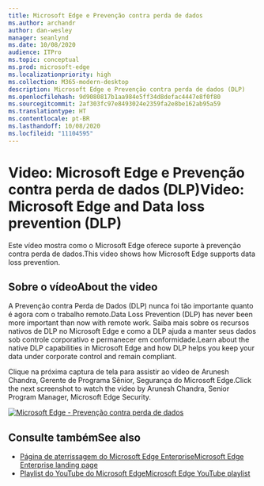 ```yaml
---
title: Microsoft Edge e Prevenção contra perda de dados
ms.author: archandr
author: dan-wesley
manager: seanlynd
ms.date: 10/08/2020
audience: ITPro
ms.topic: conceptual
ms.prod: microsoft-edge
ms.localizationpriority: high
ms.collection: M365-modern-desktop
description: Microsoft Edge e Prevenção contra perda de dados (DLP)
ms.openlocfilehash: 9d9080817b1aa984e5ff34d8defac4447e8f0f80
ms.sourcegitcommit: 2af303fc97e8493024e2359fa2e8be162ab95a59
ms.translationtype: HT
ms.contentlocale: pt-BR
ms.lasthandoff: 10/08/2020
ms.locfileid: "11104595"
---
```

# <span data-ttu-id="308a0-103">Video: Microsoft Edge e Prevenção contra perda de dados (DLP)</span><span class="sxs-lookup"><span data-stu-id="308a0-103">Video: Microsoft Edge and Data loss prevention (DLP)</span></span>

<span data-ttu-id="308a0-104">Este vídeo mostra como o Microsoft Edge oferece suporte à prevenção contra perda de dados.</span><span class="sxs-lookup"><span data-stu-id="308a0-104">This video shows how Microsoft Edge supports data loss prevention.</span></span>

## <span data-ttu-id="308a0-105">Sobre o vídeo</span><span class="sxs-lookup"><span data-stu-id="308a0-105">About the video</span></span>

<span data-ttu-id="308a0-106">A Prevenção contra Perda de Dados (DLP) nunca foi tão importante quanto é agora com o trabalho remoto.</span><span class="sxs-lookup"><span data-stu-id="308a0-106">Data Loss Prevention (DLP) has never been more important than now with remote work.</span></span> <span data-ttu-id="308a0-107">Saiba mais sobre os recursos nativos de DLP no Microsoft Edge e como a DLP ajuda a manter seus dados sob controle corporativo e permanecer em conformidade.</span><span class="sxs-lookup"><span data-stu-id="308a0-107">Learn about the native DLP capabilities in Microsoft Edge and how DLP helps you keep your data under corporate control and remain compliant.</span></span>

<span data-ttu-id="308a0-108">Clique na próxima captura de tela para assistir ao vídeo de Arunesh Chandra, Gerente de Programa Sênior, Segurança do Microsoft Edge.</span><span class="sxs-lookup"><span data-stu-id="308a0-108">Click the next screenshot to watch the video by Arunesh Chandra, Senior Program Manager, Microsoft Edge Security.</span></span> 

[![Microsoft Edge - Prevenção contra perda de dados](https://res.cloudinary.com/marcomontalbano/image/upload/v1602111637/video_to_markdown/images/youtube--dLD04U9eTqg-c05b58ac6eb4c4700831b2b3070cd403.jpg)](https://www.youtube.com/watch?v=dLD04U9eTqg "Microsoft Edge - Data loss prevention")

## <span data-ttu-id="308a0-110">Consulte também</span><span class="sxs-lookup"><span data-stu-id="308a0-110">See also</span></span>

- [<span data-ttu-id="308a0-111">Página de aterrissagem do Microsoft Edge Enterprise</span><span class="sxs-lookup"><span data-stu-id="308a0-111">Microsoft Edge Enterprise landing page</span></span>](https://aka.ms/EdgeEnterprise)
- [<span data-ttu-id="308a0-112">Playlist do YouTube do Microsoft Edge</span><span class="sxs-lookup"><span data-stu-id="308a0-112">Microsoft Edge YouTube playlist</span></span>](https://www.youtube.com/playlist?list=PLXtHYVsvn_b-uXh1tMeYpT-0iD8tD3tFy)
